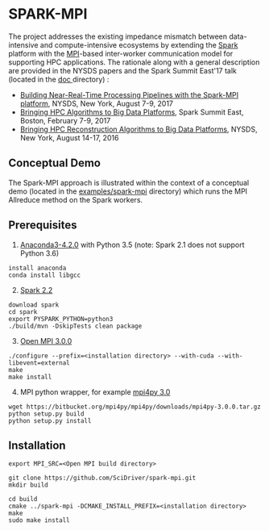# SPARK-MPI

The project addresses the existing impedance mismatch between data-intensive and compute-intensive ecosystems
by extending the [Spark](https://en.wikipedia.org/wiki/Apache_Spark) platform with
the [MPI](https://en.wikipedia.org/wiki/Message_Passing_Interface)-based inter-worker communication model
for supporting HPC applications. The rationale along with a general description are provided in the
NYSDS papers and the Spark Summit East'17 talk (located in
the [ doc ](https://github.com/SciDriver/spark-mpi/tree/master/doc)directory) :

* [Building Near-Real-Time Processing Pipelines with the Spark-MPI platform](http://ieeexplore.ieee.org/document/8085039/), NYSDS, New York, August 7-9, 2017
* [Bringing HPC Algorithms to Big Data
Platforms](https://databricks.com/session/bringing-hpc-algorithms-to-big-data-platforms),
Spark Summit East, Boston, February 7-9, 2017
*  [Bringing HPC Reconstruction Algorithms to Big Data
Platforms](http://ieeexplore.ieee.org/document/7747818/), NYSDS, New York, August 14-17, 2016

## Conceptual Demo

The Spark-MPI approach is illustrated within the context of a conceptual demo (located in the
[examples/spark-mpi](https://github.com/SciDriver/spark-mpi/tree/master/examples/spark-mpi )
directory) which runs the MPI Allreduce method on the Spark workers.

## Prerequisites

1.  [Anaconda3-4.2.0](https://www.continuum.io) with Python 3.5 (note: Spark 2.1 does not support Python 3.6)
```
install anaconda
conda install libgcc
```

2. [Spark 2.2](https://spark.apache.org/downloads.html) 

```
download spark
cd spark
export PYSPARK_PYTHON=python3
./build/mvn -DskipTests clean package
```

3. [Open MPI 3.0.0](https://www.open-mpi.org/software/ompi/v3.0/) 

```
./configure --prefix=<installation directory> --with-cuda --with-libevent=external
make
make install
```

4. MPI python wrapper, for example [mpi4py 3.0](http://mpi4py.readthedocs.io/en/stable/)

 ```
 wget https://bitbucket.org/mpi4py/mpi4py/downloads/mpi4py-3.0.0.tar.gz  
 python setup.py build
 python setup.py install
 ```

## Installation 

```
export MPI_SRC=<Open MPI build directory>

git clone https://github.com/SciDriver/spark-mpi.git
mkdir build

cd build
cmake ../spark-mpi -DCMAKE_INSTALL_PREFIX=<installation directory>
make
sudo make install

```
